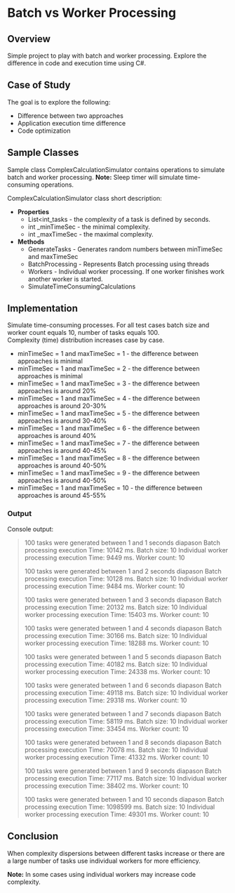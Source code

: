 # Batch vs Worker Processing 
 
## Overview 
 
Simple project to play with batch and worker processing. Explore the difference in code and execution time using C#. 
 
## Case of Study 
 
The goal is to explore the following: 
 
- Difference between two approaches  
- Application execution time difference  
- Code optimization  
 
 
## Sample Classes 
 
Sample class ComplexCalculationSimulator contains operations to simulate batch and worker processing. 
**Note:** Sleep timer will simulate time-consuming operations. 
 
ComplexCalculationSimulator class short description: 
 
* **Properties** 
    * List<int_tasks - the complexity of a task is defined by seconds. 
    * int _minTimeSec - the minimal complexity.  
    * int _maxTimeSec - the maximal complexity. 
* **Methods** 
    * GenerateTasks - Generates random numbers  between minTimeSec and maxTimeSec  
    * BatchProcessing - Represents Batch processing using threads 
    * Workers - Individual worker processing. If one worker finishes work another worker is started. 
    * SimulateTimeConsumingCalculations  
 
## Implementation  
 
Simulate time-consuming processes. For all test cases batch size and worker count equals 10, number of tasks equals 100.  
Complexity (time) distribution increases case by case. 
     
* minTimeSec = 1 and maxTimeSec = 1 - the difference between approaches is minimal 
* minTimeSec = 1 and maxTimeSec = 2 - the difference between approaches is minimal 
* minTimeSec = 1 and maxTimeSec = 3 - the difference between approaches is around 20%  
* minTimeSec = 1 and maxTimeSec = 4 - the difference between approaches is around 20-30%  
* minTimeSec = 1 and maxTimeSec = 5 - the difference between approaches is around 30-40%  
* minTimeSec = 1 and maxTimeSec = 6 - the difference between approaches is around 40%  
* minTimeSec = 1 and maxTimeSec = 7 - the difference between approaches is around 40-45%  
* minTimeSec = 1 and maxTimeSec = 8 - the difference between approaches is around 40-50%  
* minTimeSec = 1 and maxTimeSec = 9 - the difference between approaches is around 40-50%  
* minTimeSec = 1 and maxTimeSec = 10 - the difference between approaches is around 45-55%  
 
 
### Output 
 
Console output:  
 
>  
> 100 tasks were generated between 1 and 1 seconds diapason 
> Batch processing execution Time: 10142 ms. 
> Batch size: 10 
> Individual worker processing execution Time: 9449 ms. 
> Worker count: 10 
>  
>  
>  
> 100 tasks were generated between 1 and 2 seconds diapason 
> Batch processing execution Time: 10128 ms. 
> Batch size: 10 
> Individual worker processing execution Time: 9484 ms. 
> Worker count: 10 
>  
>  
>  
> 100 tasks were generated between 1 and 3 seconds diapason 
> Batch processing execution Time: 20132 ms. 
> Batch size: 10 
> Individual worker processing execution Time: 15403 ms. 
> Worker count: 10 
>  
>  
>  
>  
> 100 tasks were generated between 1 and 4 seconds diapason 
> Batch processing execution Time: 30166 ms. 
> Batch size: 10 
> Individual worker processing execution Time: 18288 ms. 
> Worker count: 10 
>  
>  
>  
>  
> 100 tasks were generated between 1 and 5 seconds diapason 
> Batch processing execution Time: 40182 ms. 
> Batch size: 10 
> Individual worker processing execution Time: 24338 ms. 
> Worker count: 10 
>  
>  
>  
>  
> 100 tasks were generated between 1 and 6 seconds diapason 
> Batch processing execution Time: 49118 ms. 
> Batch size: 10 
> Individual worker processing execution Time: 29318 ms. 
> Worker count: 10 
>  
>  
>  
>  
> 100 tasks were generated between 1 and 7 seconds diapason 
> Batch processing execution Time: 58119 ms. 
> Batch size: 10 
> Individual worker processing execution Time: 33454 ms. 
> Worker count: 10 
>  
>  
>  
>  
> 100 tasks were generated between 1 and 8 seconds diapason 
> Batch processing execution Time: 70078 ms. 
> Batch size: 10 
> Individual worker processing execution Time: 41332 ms. 
> Worker count: 10 
>  
>  
>  
> 100 tasks were generated between 1 and 9 seconds diapason 
> Batch processing execution Time: 77117 ms. 
> Batch size: 10 
> Individual worker processing execution Time: 38402 ms. 
> Worker count: 10 
>  
>  
>  
> 100 tasks were generated between 1 and 10 seconds diapason 
> Batch processing execution Time: 1098599 ms. 
> Batch size: 10 
> Individual worker processing execution Time: 49301 ms. 
> Worker count: 10 
 
 
 
## Conclusion 
 
When complexity dispersions between different tasks increase or there are a large number of tasks use individual workers for more efficiency. 
 
**Note:** In some cases using individual workers may increase code complexity. 
